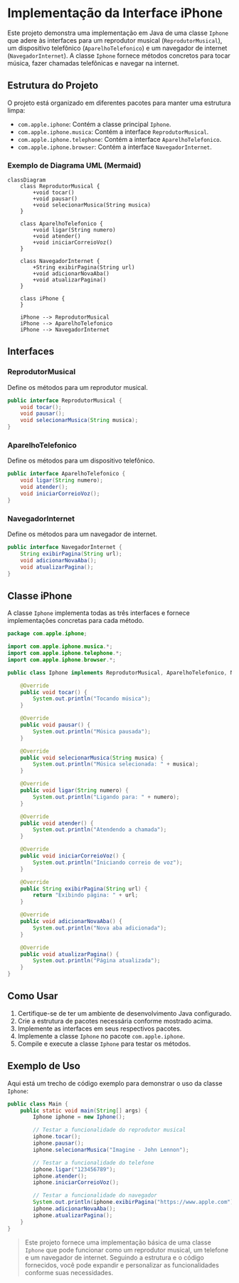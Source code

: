 # Implementação da Interface iPhone

Este projeto demonstra uma implementação em Java de uma classe `Iphone` que adere às interfaces para um reprodutor musical (`ReprodutorMusical`), um dispositivo telefônico (`AparelhoTelefonico`) e um navegador de internet (`NavegadorInternet`). A classe `Iphone` fornece métodos concretos para tocar música, fazer chamadas telefônicas e navegar na internet.

## Estrutura do Projeto

O projeto está organizado em diferentes pacotes para manter uma estrutura limpa:

- `com.apple.iphone`: Contém a classe principal `Iphone`.
- `com.apple.iphone.musica`: Contém a interface `ReprodutorMusical`.
- `com.apple.iphone.telephone`: Contém a interface `AparelhoTelefonico`.
- `com.apple.iphone.browser`: Contém a interface `NavegadorInternet`.

### Exemplo de Diagrama UML (Mermaid)
```mermaid
classDiagram
    class ReprodutorMusical {
        +void tocar()
        +void pausar()
        +void selecionarMusica(String musica)
    }

    class AparelhoTelefonico {
        +void ligar(String numero)
        +void atender()
        +void iniciarCorreioVoz()
    }

    class NavegadorInternet {
        +String exibirPagina(String url)
        +void adicionarNovaAba()
        +void atualizarPagina()
    }

    class iPhone {
    }

    iPhone --> ReprodutorMusical
    iPhone --> AparelhoTelefonico
    iPhone --> NavegadorInternet
```

## Interfaces

### ReprodutorMusical

Define os métodos para um reprodutor musical.

```java
public interface ReprodutorMusical {
    void tocar();
    void pausar();
    void selecionarMusica(String musica);
}
```

### AparelhoTelefonico

Define os métodos para um dispositivo telefônico.

```java
public interface AparelhoTelefonico {
    void ligar(String numero);
    void atender();
    void iniciarCorreioVoz();
}
```

### NavegadorInternet

Define os métodos para um navegador de internet.

```java
public interface NavegadorInternet {
    String exibirPagina(String url);
    void adicionarNovaAba();
    void atualizarPagina();
}
```

## Classe iPhone

A classe `Iphone` implementa todas as três interfaces e fornece implementações concretas para cada método.

```java
package com.apple.iphone;

import com.apple.iphone.musica.*;
import com.apple.iphone.telephone.*;
import com.apple.iphone.browser.*;

public class Iphone implements ReprodutorMusical, AparelhoTelefonico, NavegadorInternet {

    @Override
    public void tocar() {
        System.out.println("Tocando música");
    }

    @Override
    public void pausar() {
        System.out.println("Música pausada");
    }

    @Override
    public void selecionarMusica(String musica) {
        System.out.println("Música selecionada: " + musica);
    }

    @Override
    public void ligar(String numero) {
        System.out.println("Ligando para: " + numero);
    }

    @Override
    public void atender() {
        System.out.println("Atendendo a chamada");
    }

    @Override
    public void iniciarCorreioVoz() {
        System.out.println("Iniciando correio de voz");
    }

    @Override
    public String exibirPagina(String url) {
        return "Exibindo página: " + url;
    }

    @Override
    public void adicionarNovaAba() {
        System.out.println("Nova aba adicionada");
    }

    @Override
    public void atualizarPagina() {
        System.out.println("Página atualizada");
    }
}
```

## Como Usar

1. Certifique-se de ter um ambiente de desenvolvimento Java configurado.
2. Crie a estrutura de pacotes necessária conforme mostrado acima.
3. Implemente as interfaces em seus respectivos pacotes.
4. Implemente a classe `Iphone` no pacote `com.apple.iphone`.
5. Compile e execute a classe `Iphone` para testar os métodos.

## Exemplo de Uso

Aqui está um trecho de código exemplo para demonstrar o uso da classe `Iphone`:

```java
public class Main {
    public static void main(String[] args) {
        Iphone iphone = new Iphone();

        // Testar a funcionalidade do reprodutor musical
        iphone.tocar();
        iphone.pausar();
        iphone.selecionarMusica("Imagine - John Lennon");

        // Testar a funcionalidade do telefone
        iphone.ligar("123456789");
        iphone.atender();
        iphone.iniciarCorreioVoz();

        // Testar a funcionalidade do navegador
        System.out.println(iphone.exibirPagina("https://www.apple.com"));
        iphone.adicionarNovaAba();
        iphone.atualizarPagina();
    }
}
```

>Este projeto fornece uma implementação básica de uma classe `Iphone` que pode funcionar como um reprodutor musical, um telefone e um navegador de internet. Seguindo a estrutura e o código fornecidos, você pode expandir e personalizar as funcionalidades conforme suas necessidades.
